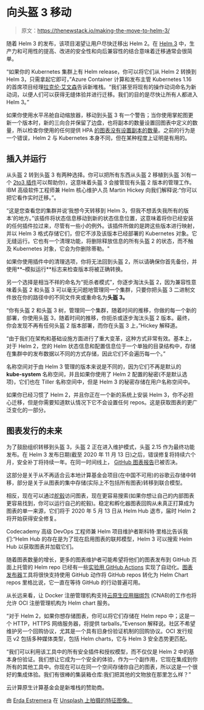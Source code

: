 # 向头盔 3 移动

> 原文：<https://thenewstack.io/making-the-move-to-helm-3/>

随着 Helm 3 的发布，该项目渴望让用户尽快迁移出 Helm 2。在 [Helm 3](https://thenewstack.io/helm-3-is-almost-boring-and-thats-a-great-sign-of-maturity/) 中，生产力和可用性的提高、改进的安全性和向后兼容性的结合意味着迁移通常会很简单。

“如果你的 Kubernetes 集群上有 Helm release，你可以将它们从 Helm 2 转换到 Helm 3，只需拿起它即可，”Azure Container 计算和发布主管 Kubernetes 1.16 的首席项目经理[拉克伦·艾文森](https://github.com/lachie83)告诉新堆栈。“我们甚至将现有的操作动词命名为新动词，以便人们可以获得无缝体验并进行迁移。我们的目的是尽快让所有人都进入 Helm 3。”

如果你使用水平吊舱自动缩放器，移动到头盔 3 有一个警告；当你使用掌舵图更新一个版本时，新的三向合并保留了边盘，也将副本的数量设置回图表中定义的数量，所以检查你使用的任何提供 HPA [的图表没有设置副本的数量](https://github.com/helm/helm/issues/7090#issuecomment-559161443)。之前的行为是一个错误，Helm 2 与 Kubernetes 本身不同，但在某种程度上证明是有用的。

## **插入并运行**

从头盔 2 转到头盔 3 有两种选择。你可以把所有东西从头盔 2 移植到头盔 3(有一个 [2to3 插件](https://GitHub.com/helm/helm-2to3)可以帮助你)，这意味着头盔 3 会接管现有头盔 2 版本的管理工作。IBM 高级软件工程师兼 Helm 核心维护人员 Martin Hickey 向我们解释说:“你可以把它看作实时迁移。”。

“这是您查看您的集群并说‘我想今天转移到 Helm 3，但我不想丢失我所有的版本’的地方。”该插件将状态信息移动到新的状态信息位置，这意味着将你已经安装的任何插件拉过来，尽管有一些小的例外。该插件所做的是跨这些版本进行映射，并以 Helm 3 格式存储它们，但它不涉及该版本已经部署的 Kubernetes 对象。它无缝运行。它也有一个清理功能，将删除释放信息的所有头盔 2 的状态，而不触及 Kubernetes 对象，它会为你删除蒂勒。"

如果你使用插件中的清理选项，你将无法回到头盔 2，所以请确保你首先备份，并使用**–模拟运行**标志来检查版本将被正确转换。

另一个选择是相当不祥的命名为“扼杀者模式”，你逐步淘汰头盔 2，因为兼容性意味着头盔 2 和头盔 3 可以毫无问题地管理同一个集群，只要你把头盔 3 二进制文件放在你的路径中的不同文件夹或重命名为**头盔 3。**

“你有头盔 2 和头盔 3 树，管理同一个集群，随着时间的推移，你做的每一个新的部署，你使用头盔 3，随着时间的推移，你扼杀或逐步淘汰头盔 2 版本。最终，你会发现不再有任何头盔 2 版本部署，而你在头盔 3 上，”Hickey 解释道。

“由于我们在架构和基础设施方面进行了重大变革，这种方式非常有效。基本上，对于 Helm 2，您的 Helm 状态信息和配置信息位于一个单独的目录结构中，存储在集群中的发布数据以不同的方式存储，因此它们不会遍历每一个。”

名称空间对于由 Helm 3 管理的版本来说是不同的，因为它们不再是默认的 **kube-system** 名称空间，并且如果你使用了 Helm 2 配置的秘密(不是默认选项)，它们也在 Tiller 名称空间中，但是 Helm 3 的秘密存储在用户名称空间中。

如果你已经习惯了 Helm 2，并且你正在一个新的系统上安装 Helm 3，你不必担心迁移，但是你需要知道默认情况下它不会设置任何 repos。这是获取图表的更广泛变化的一部分。

## **图表发行的未来**

为了鼓励组织转移到头盔 3，头盔 2 正在进入维护模式，头盔 2.15 作为最终功能发布。在 Helm 3 发布日期(截至 2020 年 11 月 13 日)之后，错误修复将持续六个月，安全补丁将持续一年。在同一时间线上， [GitHub 图表报告](https://github.com/helm/charts)已被否决。

这部分是关于从不再适合云本地计算基金会项目(在中国不可用)的谷歌云存储中转移，部分是关于从图表的集中存储(实际上不包括所有图表)转移到联合模型。

相反，现在可以通过[舵毂](https://hub.helm.sh/)访问图表，现在更容易搜索(如果你想让自己的内部图表更容易找到，你可以运行自己的舵毂)。稳定和孵化器图表回购从未真正打算成为图表的单一来源，它们将于 2020 年 5 月 13 日从 Helm Hub 退市，届时 Helm 2 将开始获得安全修复。

Codecademy 高级 DevOps 工程师兼 Helm 项目维护者斯科特·里格比告诉我们:“Helm Hub 的存在是为了现在启用图表的联邦模型，Helm 3 可以搜索 Helm Hub 以获取图表并加载它们。

随着图表数量的增长，更多的图表维护者可能希望将他们的图表发布到 GitHub 页面上托管的 Helm repo 已经有一些[实验用 GitHub Actions](https://github.com/stefanprodan/gh-actions/tree/master/helm-gh-pages) 实现了自动化。[图表发布器](https://github.com/helm/chart-releaser)工具将很快支持使用 GitHub 动作将 GitHub repos 转化为 Helm Chart repos 里格比说，它一直在等待 GitHub 的行动普遍可用。

从长远来看，让 Docker 注册管理机构支持[云原生应用捆绑包](/microsoft-buck-shows-how-cnab-bundling-could-work-for-cloud-app-deployment/) (CNAB)的工作也将允许 OCI 注册管理机构为 Helm chart 服务。

“对于 Helm 2，如果你想存储图表，你可以将它们存储在 Helm repo 中；这是一个 HTTP，HTTPS 网络服务器，将提供 tarballs，”Evenson 解释说。社区不希望维护另一个回购协议，尤其是一个具有旧身份验证机制的回购协议。OCI 发行规范 v2 包括多种媒体类型，包括 Helm charts，它与 Helm 3 安全态势更匹配。

“我们可以利用该工具中的所有安全插件和授权模型，而不仅仅是 Helm 2 中的基本身份验证。我们想让它成为一个安全的体验，作为一个副作用，它现在集成到你所有的其他工具中。你现在可以在同一个空间存储你自己的图表，所以这是一个很好的集成体验。我们有很棒的集装箱仓库:我们把其他的文物放在那里怎么样？”

云计算原生计算基金会是新堆栈的赞助商。

由 [Erda Estremera](https://unsplash.com/@erdaest?utm_source=unsplash&utm_medium=referral&utm_content=creditCopyText) 在 [Unsplash 上拍摄的特征图像。](https://unsplash.com/s/photos/moving?utm_source=unsplash&utm_medium=referral&utm_content=creditCopyText)

<svg xmlns:xlink="http://www.w3.org/1999/xlink" viewBox="0 0 68 31" version="1.1"><title>Group</title> <desc>Created with Sketch.</desc></svg>
